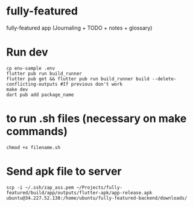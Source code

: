 # fully-featured
fully-featured app (Journaling + TODO + notes + glossary)


# Run dev
```
cp env-sample .env
flutter pub run build_runner 
flutter pub get && flutter pub run build_runner build --delete-conflicting-outputs #If previous don't work
make dev
dart pub add package_name
```


# to run .sh files (necessary on make commands)
```
chmod +x filename.sh
```


# Send apk file to server
`
scp -i ~/.ssh/zap_ass.pem ~/Projects/fully-featured/build/app/outputs/flutter-apk/app-release.apk ubuntu@34.227.52.138:/home/ubuntu/fully-featured-backend/downloads/
`
